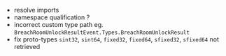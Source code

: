 - resolve imports
- namespace qualification ?
- incorrect custom type path eg. `BreachRoomUnlockResultEvent.Types.BreachRoomUnlockResult`
- fix proto-types `sint32`, `sint64`, `fixed32`, `fixed64`, `sfixed32`, `sfixed64` not retrieved
